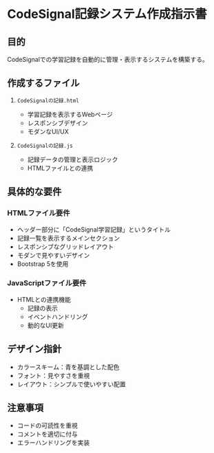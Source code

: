 # CodeSignal記録システム作成指示書

## 目的

CodeSignalでの学習記録を自動的に管理・表示するシステムを構築する。

## 作成するファイル

1. `CodeSignalの記録.html`
   - 学習記録を表示するWebページ
   - レスポンシブデザイン
   - モダンなUI/UX

2. `CodeSignalの記録.js`
   - 記録データの管理と表示ロジック
   - HTMLファイルとの連携

## 具体的な要件

### HTMLファイル要件

- ヘッダー部分に「CodeSignal学習記録」というタイトル
- 記録一覧を表示するメインセクション
- レスポンシブなグリッドレイアウト
- モダンで見やすいデザイン
- Bootstrap 5を使用

### JavaScriptファイル要件

- HTMLとの連携機能
  - 記録の表示
  - イベントハンドリング
  - 動的なUI更新

## デザイン指針

- カラースキーム：青を基調とした配色
- フォント：見やすさを重視
- レイアウト：シンプルで使いやすい配置

## 注意事項

- コードの可読性を重視
- コメントを適切に付与
- エラーハンドリングを実装
